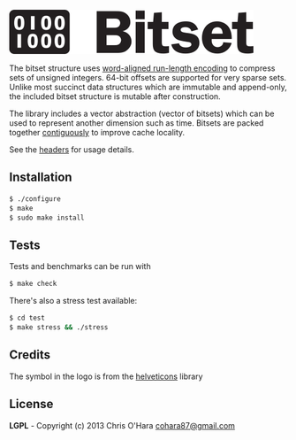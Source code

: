 ![Bitset](bitset.png)

The bitset structure uses [word-aligned run-length encoding](include/bitset/bitset.h#L12-29) to compress sets of unsigned integers. 64-bit offsets are supported for very sparse sets. Unlike most succinct data structures which are immutable and append-only, the included bitset structure is mutable after construction.

The library includes a vector abstraction (vector of bitsets) which can be used to represent another dimension
such as time. Bitsets are packed together [contiguously](include/bitset/vector.h#L7-23) to improve cache locality.

See the [headers](include/bitset) for usage details.

## Installation

```bash
$ ./configure
$ make
$ sudo make install
```

## Tests

Tests and benchmarks can be run with

```bash
$ make check
```

There's also a stress test available:

```bash
$ cd test
$ make stress && ./stress
```

## Credits

The symbol in the logo is from the [helveticons](http://helveticons.ch) library

## License

**LGPL** - Copyright (c) 2013 Chris O'Hara <cohara87@gmail.com>

